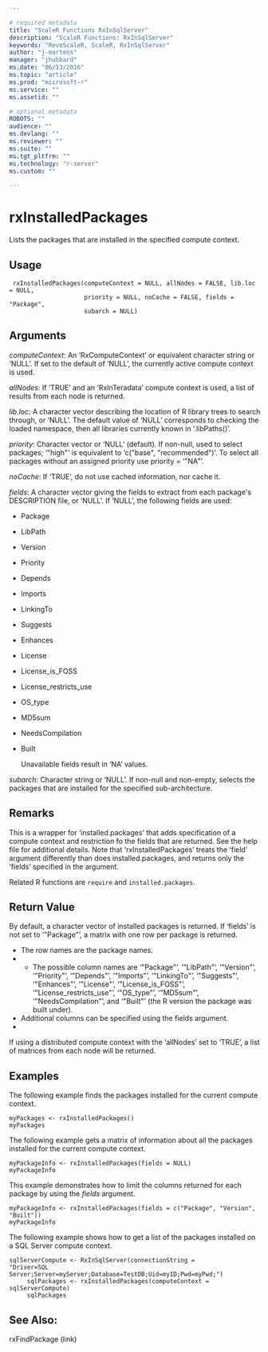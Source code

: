 ```yaml
---

# required metadata
title: "ScaleR Functions RxInSqlServer"
description: "ScaleR Functions: RxInSqlServer"
keywords: "RevoScaleR, ScaleR, RxInSqlServer"
author: "j-martens"
manager: "jhubbard"
ms.date: "06/13/2016"
ms.topic: "article"
ms.prod: "microsoft-r"
ms.service: ""
ms.assetid: ""

# optional metadata
ROBOTS: ""
audience: ""
ms.devlang: ""
ms.reviewer: ""
ms.suite: ""
ms.tgt_pltfrm: ""
ms.technology: "r-server"
ms.custom: ""

---
```


# rxInstalledPackages      

Lists the packages that are installed in the specified compute context.

## Usage

     rxInstalledPackages(computeContext = NULL, allNodes = FALSE, lib.loc = NULL,
                         priority = NULL, noCache = FALSE, fields = "Package",
                         subarch = NULL)


## Arguments

_computeContext_: An ‘RxComputeContext’ or equivalent character string or ‘NULL’.  If set to the default of ‘NULL’, the currently active compute context is used.

_allNodes_: If ‘TRUE’ and an ‘RxInTeradata’ compute context is used, a list of results from each node is returned.

_lib.loc_: A character vector describing the location of R library trees to search through, or ‘NULL’.  The default value of ‘NULL’ corresponds to checking the loaded namespace, then all libraries currently known in ‘.libPaths()’.

_priority_: Character vector or ‘NULL’ (default). If non-null, used to select packages; ‘"high"’ is equivalent to ‘c("base", "recommended")’.  To select all packages without an assigned priority use priority = ‘"NA"’.

_noCache_: If ‘TRUE’, do not use cached information, nor cache it.

_fields_: A character vector giving the fields to extract from each package's DESCRIPTION file, or ‘NULL’. If ‘NULL’, the following fields are used:
+ Package
+ LibPath
+ Version
+ Priority
+ Depends
+ Imports
+ LinkingTo
+ Suggests
+ Enhances
+ License
+ License_is_FOSS
+ License_restricts_use
+ OS_type
+ MD5sum
+ NeedsCompilation
+ Built

  Unavailable fields result in ‘NA’ values.

_subarch_: Character string or ‘NULL’. If non-null and non-empty, selects the packages that are installed for the specified sub-architecture.

## Remarks

This is a wrapper for ‘installed.packages’ that adds specification of a compute context and restriction fo the fields that are returned. See the help file for additional details.
Note that ‘rxInstalledPackages’ treats the ‘field’ argument differently than does installed.packages, and returns only the ‘fields’ specified in the argument.

Related R functions are `require` and `installed.packages`.

## Return Value

By default, a character vector of installed packages is returned.
If ‘fields’ is not set to ‘"Package"’, a matrix with one row per package is returned.  
+ The row names are the package names.
+ + The possible column names are ‘"Package"’, ‘"LibPath"’, ‘"Version"’, ‘"Priority"’, ‘"Depends"’, ‘"Imports"’, ‘"LinkingTo"’, ‘"Suggests"’, ‘"Enhances"’, ‘"License"’, ‘"License_is_FOSS"’, ‘"License_restricts_use"’, ‘"OS_type"’, ‘"MD5sum"’, ‘"NeedsCompilation"’, and ‘"Built"’ (the R version the package was built under).  
+ Additional columns can be specified using the fields argument.  
+
If using a distributed compute context with the ‘allNodes’ set to ‘TRUE’, a list of matrices from each node will be returned.



## Examples

The following example finds the packages installed for the current compute context.

~~~~
myPackages <- rxInstalledPackages()
myPackages
~~~~

The following example gets a matrix of information about all the packages installed for the current compute context.

~~~~
myPackageInfo <- rxInstalledPackages(fields = NULL)
myPackageInfo
~~~~

This example demonstrates how to limit the columns returned for each package by using the _fields_ argument.

~~~~
myPackageInfo <- rxInstalledPackages(fields = c("Package", "Version", "Built"))
myPackageInfo
~~~~

The following example shows how to get a list of the packages installed on a SQL Server compute context.

~~~~
sqlServerCompute <- RxInSqlServer(connectionString =
"Driver=SQL Server;Server=myServer;Database=TestDB;Uid=myID;Pwd=myPwd;")
     sqlPackages <- rxInstalledPackages(computeContext = sqlServerCompute)
     sqlPackages
~~~~

## See Also:
rxFindPackage (link)
